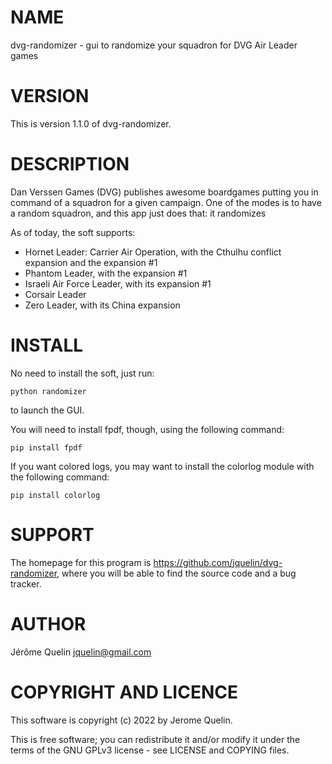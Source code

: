 # NAME

dvg-randomizer - gui to randomize your squadron for DVG Air Leader games


# VERSION

This is version 1.1.0 of dvg-randomizer.


# DESCRIPTION

Dan Verssen Games (DVG) publishes awesome boardgames putting you in
command of a squadron for a given campaign. One of the modes is to have
a random squadron, and this app just does that: it randomizes 


As of today, the soft supports:
- Hornet Leader: Carrier Air Operation, with the Cthulhu conflict
  expansion and the expansion #1
- Phantom Leader, with the expansion #1
- Israeli Air Force Leader, with its expansion #1
- Corsair Leader
- Zero Leader, with its China expansion



# INSTALL

No need to install the soft, just run:

    python randomizer

to launch the GUI.

You will need to install fpdf, though, using the following command:

    pip install fpdf

If you want colored logs, you may want to install the colorlog module
with the following command:

    pip install colorlog



# SUPPORT

The homepage for this program is
https://github.com/jquelin/dvg-randomizer, where you will be able to
find the source code and a bug tracker.


# AUTHOR

Jérôme Quelin <jquelin@gmail.com>


# COPYRIGHT AND LICENCE

This software is copyright (c) 2022 by Jerome Quelin.

This is free software; you can redistribute it and/or modify it under
the terms of the GNU GPLv3 license - see LICENSE and COPYING files.

